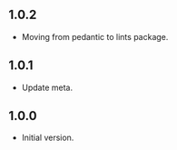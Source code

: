 ## 1.0.2

- Moving from pedantic to lints package.

## 1.0.1

- Update meta.

## 1.0.0

- Initial version.
